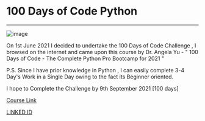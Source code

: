 # 100 Days of Code Python
------------------------------

![image](https://user-images.githubusercontent.com/27973071/120494168-38036c00-c3d9-11eb-9902-425285cd6513.png)


On 1st June 2021 I decided to undertake the 100 Days of Code Challenge , I browsed on the internet and came upon this course by Dr. Angela Yu - " 100 Days of Code - The Complete Python Pro Bootcamp for 2021 " 

P.S. Since I have prior knowledge in Python , I can easily complete 3-4 Day's Work in a Single Day owing to the fact its Beginner oriented.

I hope to Complete the Challenge by 9th September 2021 [100 days]





[Course Link](https://www.udemy.com/course/the-complete-web-development-bootcamp/)


[LINKED ID](https://www.linkedin.com/in/arindam-roy-271209192/)
